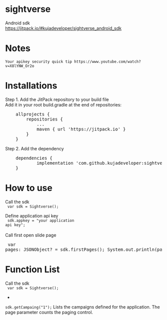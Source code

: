 # sightverse

Android sdk<br>
https://jitpack.io/#kujadeveloper/sightverse_android_sdk


# Notes
	Your apikey security quick tip https://www.youtube.com/watch?v=X8lYNW_Or2o

# Installations
    
Step 1. Add the JitPack repository to your build file <br />
Add it in your root build.gradle at the end of repositories:<br />

<pre>
	allprojects {
		repositories {
			...
			maven { url 'https://jitpack.io' }
		}
	}
</pre>

Step 2. Add the dependency<br>
<pre>
	dependencies {
	        implementation 'com.github.kujadeveloper:sightverse_android_sdk:Tag'
	}
</pre>


# How to use

Call the sdk<br>
	<code>
		var sdk = Sightverse();
	</code>
	
Define application api key<br>
	<code>
		sdk.appkey = "your application api key";
	</code>
<br><br>
Call first open slide page<br>
	<pre>
        var pages: JSONObject? = sdk.firstPages();
        System.out.println(pages);
	</pre>

# Function List

Call the sdk<br>
	<code>
		var sdk = Sightverse();
	</code>

<ul><li></li></ul>
	<code>sdk.getCampaing("1");</code>
Lists the campaigns defined for the application.
The page parameter counts the paging control.
